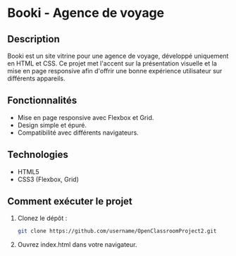 # Booki - Agence de voyage

## Description
Booki est un site vitrine pour une agence de voyage, développé uniquement en HTML et CSS. Ce projet met l'accent sur la présentation visuelle et la mise en page responsive afin d'offrir une bonne expérience utilisateur sur différents appareils.

## Fonctionnalités
- Mise en page responsive avec Flexbox et Grid.
- Design simple et épuré.
- Compatibilité avec différents navigateurs.

## Technologies
- HTML5
- CSS3 (Flexbox, Grid)

## Comment exécuter le projet
1. Clonez le dépôt :  
   ```bash
   git clone https://github.com/username/OpenClassroomProject2.git
2. Ouvrez index.html dans votre navigateur. 

